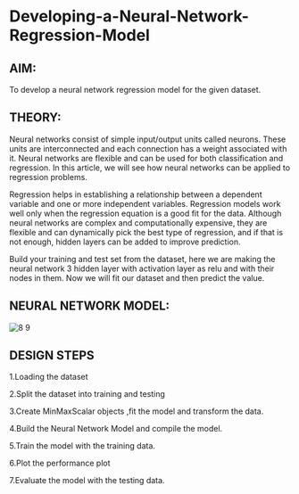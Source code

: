 # Developing-a-Neural-Network-Regression-Model
## AIM:
To develop a neural network regression model for the given dataset.

## THEORY:
Neural networks consist of simple input/output units called neurons. These units are interconnected and each connection has a weight associated with it. Neural networks are flexible and can be used for both classification and regression. In this article, we will see how neural networks can be applied to regression problems.

Regression helps in establishing a relationship between a dependent variable and one or more independent variables. Regression models work well only when the regression equation is a good fit for the data. Although neural networks are complex and computationally expensive, they are flexible and can dynamically pick the best type of regression, and if that is not enough, hidden layers can be added to improve prediction.

Build your training and test set from the dataset, here we are making the neural network 3 hidden layer with activation layer as relu and with their nodes in them. Now we will fit our dataset and then predict the value.

## NEURAL NETWORK MODEL:
![8 9](https://github.com/Lakshmipriya-P-AI/Developing-a-Neural-Network-Regression-Model/assets/93427923/e7e3722a-8100-41d5-affb-73c325feb727)

## DESIGN STEPS
1.Loading the dataset

2.Split the dataset into training and testing

3.Create MinMaxScalar objects ,fit the model and transform the data.

4.Build the Neural Network Model and compile the model.

5.Train the model with the training data.

6.Plot the performance plot

7.Evaluate the model with the testing data.
